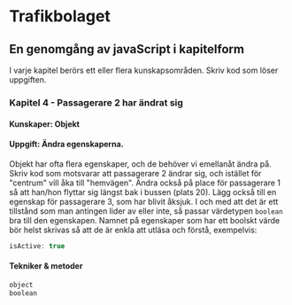 # Trafikbolaget
## En genomgång av javaScript i kapitelform
I varje kapitel berörs ett eller flera kunskapsområden. Skriv kod som löser uppgiften.
### Kapitel 4 - Passagerare 2 har ändrat sig
#### Kunskaper: Objekt
#### Uppgift: Ändra egenskaperna.
Objekt har ofta flera egenskaper, och de behöver vi emellanåt ändra på.
Skriv kod som motsvarar att passagerare 2 ändrar sig, och istället för "centrum" vill åka till "hemvägen".
Ändra också på place för passagerare 1 så att han/hon flyttar sig längst bak i bussen (plats 20).
Lägg också till en egenskap för passagerare 3, som har blivit åksjuk. I och med att det är ett tillstånd som man antingen lider av eller inte, så passar värdetypen ```boolean``` bra till den egenskapen. 
Namnet på egenskaper som har ett boolskt värde bör helst skrivas så att de är enkla att utläsa och förstå, exempelvis:
```javascript
isActive: true
```
#### Tekniker & metoder
```javascript
object
boolean
``` 
